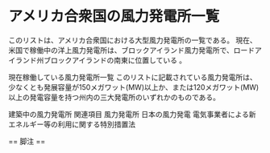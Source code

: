 # アメリカ合衆国の風力発電所一覧

このリストは、アメリカ合衆国における大型風力発電所の一覧である。
現在、米国で稼働中の洋上風力発電所は、ブロックアイランド風力発電所で、ロードアイランド州ブロックアイランドの南東に位置している
。

現在稼働している風力発電所一覧
このリストに記載されている風力発電所は、少なくとも発展容量が150メガワット(MW)以上か、または120メガワット(MW)以上の発電容量を持つ州内の三大発電所のいずれかのものである。

建築中の風力発電所
関連項目
風力発電所
日本の風力発電
電気事業者による新エネルギー等の利用に関する特別措置法


== 脚注 ==